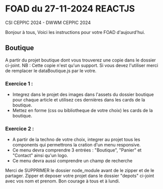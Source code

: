 # FOAD du 27-11-2024 REACTJS

CSI CEPPIC 2024 - DWWM CEPPIC 2024

Bonjour à tous,
Voici les instructions pour votre FOAD d'aujourd'hui. 

## Boutique

A partir du projet boutique dont vous trouverez une copie dans le dossier ci-joint.
NB : Cette copie n'est qu'un support. Si vous devez l'utiliser merci de remplacer le dataBoutique.js par le votre.

### Exercice 1 :

- Integrez dans le projet des images dans l'assets du dossier boutique pour chaque article et utilisez ces dernières 
dans les cards de la boutique.
- Mettez en forme (css ou bibliotheque de votre choix) les cards de la boutique. 
  
### Exercice 2 :

- A partir de la techno de votre choix, integrer au projet tous les components qui permettrons la cration d'un menu responsive.
- Ce menu devra comprendre 3 entrées : "Boutique", "Panier" et "Contact" ainsi qu'un logo.
- Ce menu devra aussi comprendre un champ de recherche

Merci de SUPPRIMER le dossier node_module avant de le zipper et de le partager.
Zipper et deposer votre projet dans le dossier "depots" ci-joint avec vos nom et prenom. 
Bon courage à tous et à lundi.